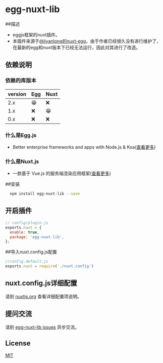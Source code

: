 # egg-nuxt-lib
##描述
- eggjs框架的nuxt插件。
- 本插件来源于[@liyanlong的nuxt-egg](https://github.com/liyanlong/nuxt-egg)，由于作者已经很久没有进行维护了，在最新的egg和nuxt版本下已经无法运行，因此对其进行了改造。
<!--
The Nuxt plugin for eggjs.
-->

## 依赖说明

### 依赖的库版本

version | Egg | Nuxt
--- | --- | ---
2.x | 😁 |  ❌
1.x | ❌ |  😁
0.x | ❌ |  ❌

### 什么是Egg.js

- Better enterprise frameworks and apps with Node.js & Koa([查看更多](https://eggjs.org/zh-cn/intro/))

### 什么是Nuxt.js
- 一款基于 Vue.js 的服务端渲染应用框架([查看更多](https://nuxtjs.org/guide))
<!--

如果有依赖其它插件，请在这里特别说明。如

- egg.js
- nuxt.js

-->
##安装
```bash
  npm install egg-nuxt-lib --save
```

## 开启插件

```javascript
// config/plugin.js
exports.nuxt = {
  enable: true,
  package: 'egg-nuxt-lib',
};
```

##导入nuxt.config.js配置
```javascript
//config.default.js
exports.nuxt = require('./nuxt.config')
```

## nuxt.config.js详细配置

请到 [nuxtjs.org](https://nuxtjs.org/guide/configuration) 查看详细配置项说明。


## 提问交流

请到 [egg-nuxt-lib issues](https://github.com/doubi-NO1/egg-nuxt/issues) 异步交流。
## License

[MIT](LICENSE)
